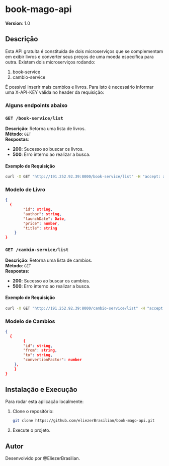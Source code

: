 # book-mago-api

**Version**: 1.0  

## Descrição

Esta API gratuita é constituída de dois microserviços que se complementam em exibir livros e converter seus preços de uma moeda específica para outra.
Existem dois microserviços rodando:
1. book-service
2. cambio-service

É possível inserir mais cambios e livros. Para isto é necessário informar uma X-API-KEY válida no header da requisição:  

### Alguns endpoints abaixo

### `GET /book-service/list`

**Descrição**: Retorna uma lista de livros.  
**Método**: `GET`  
**Respostas**:
- **200**: Sucesso ao buscar os livros.
- **500**: Erro interno ao realizar a busca.

#### Exemplo de Requisição

```bash
curl -X GET "http://191.252.92.39:8000/book-service/list" -H "accept: application/json"
```

### Modelo de Livro

```json
{
  {
        "id": string,
        "author": string,
        "launchDate": Date,
        "price": number,
        "title": string
    }
}
```

### `GET /cambio-service/list`

**Descrição**: Retorna uma lista de cambios.  
**Método**: `GET`  
**Respostas**:
- **200**: Sucesso ao buscar os cambios.
- **500**: Erro interno ao realizar a busca.

#### Exemplo de Requisição

```bash
curl -X GET "http://191.252.92.39:8000/cambio-service/list" -H "accept: application/json"
```

### Modelo de Cambios

```json
{
  {
        {
        "id": string,
        "from": string,
        "to": string,
        "convertionFactor": number
    },
    }
}
```



## Instalação e Execução

Para rodar esta aplicação localmente:

1. Clone o repositório:

   ```bash
   git clone https://github.com/eliezerBrasilian/book-mago-api.git
    ```

2. Execute o projeto. 

## Autor
Desenvolvido por @EliezerBrasilian.
